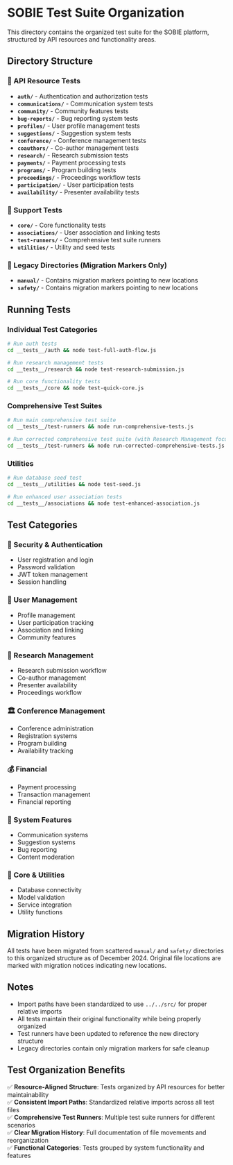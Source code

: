 # SOBIE Test Suite Organization

This directory contains the organized test suite for the SOBIE platform, structured by API resources and functionality areas.

## Directory Structure

### 📁 API Resource Tests
- **`auth/`** - Authentication and authorization tests
- **`communications/`** - Communication system tests  
- **`community/`** - Community features tests
- **`bug-reports/`** - Bug reporting system tests
- **`profiles/`** - User profile management tests
- **`suggestions/`** - Suggestion system tests
- **`conference/`** - Conference management tests
- **`coauthors/`** - Co-author management tests
- **`research/`** - Research submission tests
- **`payments/`** - Payment processing tests
- **`programs/`** - Program building tests
- **`proceedings/`** - Proceedings workflow tests
- **`participation/`** - User participation tests
- **`availability/`** - Presenter availability tests

### 📁 Support Tests
- **`core/`** - Core functionality tests
- **`associations/`** - User association and linking tests  
- **`test-runners/`** - Comprehensive test suite runners
- **`utilities/`** - Utility and seed tests

### 📁 Legacy Directories (Migration Markers Only)
- **`manual/`** - Contains migration markers pointing to new locations
- **`safety/`** - Contains migration markers pointing to new locations

## Running Tests

### Individual Test Categories
```bash
# Run auth tests
cd __tests__/auth && node test-full-auth-flow.js

# Run research management tests  
cd __tests__/research && node test-research-submission.js

# Run core functionality tests
cd __tests__/core && node test-quick-core.js
```

### Comprehensive Test Suites
```bash
# Run main comprehensive test suite
cd __tests__/test-runners && node run-comprehensive-tests.js

# Run corrected comprehensive test suite (with Research Management focus)
cd __tests__/test-runners && node run-corrected-comprehensive-tests.js
```

### Utilities
```bash
# Run database seed test
cd __tests__/utilities && node test-seed.js

# Run enhanced user association tests
cd __tests__/associations && node test-enhanced-association.js
```

## Test Categories

### 🔐 Security & Authentication
- User registration and login
- Password validation
- JWT token management
- Session handling

### 👥 User Management
- Profile management
- User participation tracking
- Association and linking
- Community features

### 🔬 Research Management
- Research submission workflow
- Co-author management
- Presenter availability
- Proceedings workflow

### 🏛️ Conference Management
- Conference administration
- Registration systems
- Program building
- Availability tracking

### 💰 Financial
- Payment processing
- Transaction management
- Financial reporting

### 🔧 System Features
- Communication systems
- Suggestion systems
- Bug reporting
- Content moderation

### 🧪 Core & Utilities
- Database connectivity
- Model validation
- Service integration
- Utility functions

## Migration History

All tests have been migrated from scattered `manual/` and `safety/` directories to this organized structure as of December 2024. Original file locations are marked with migration notices indicating new locations.

## Notes

- Import paths have been standardized to use `../../src/` for proper relative imports
- All tests maintain their original functionality while being properly organized  
- Test runners have been updated to reference the new directory structure
- Legacy directories contain only migration markers for safe cleanup

## Test Organization Benefits

✅ **Resource-Aligned Structure**: Tests organized by API resources for better maintainability  
✅ **Consistent Import Paths**: Standardized relative imports across all test files  
✅ **Comprehensive Test Runners**: Multiple test suite runners for different scenarios  
✅ **Clear Migration History**: Full documentation of file movements and reorganization  
✅ **Functional Categories**: Tests grouped by system functionality and features
